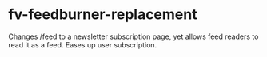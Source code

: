 fv-feedburner-replacement
=========================

Changes /feed to a newsletter subscription page, yet allows feed readers to read it as a feed. Eases up user subscription.